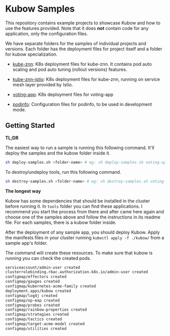 # Kubow Samples

This repository contains example projects to showcase Kubow and how to use the features provided. Note that it does **not** contain code for any application, only the configuration files.

We have separate folders for the samples of individual projects and versions. Each folder has the deployment files for project itself
and a folder for kubow specialization.

* [kube-znn](./kube-znn): K8s deployment files for kube-znn. It contains pod auto scaling and pod auto tuning (rollout versions) features.

* [kube-znn-istio](./kube-znn-istio): K8s deployment files for kube-znn, running on service mesh layer provided by Istio. 

* [voting-app](./voting-app): K8s deployment files for voting-app

* [podinfo](./podinfo): Configuration files for podinfo, to be used in development mode.

## Getting Started

**TL;DR**

The easiest way to run a sample is running this following command. It'll deploy the samples and the kubow folder inside it. 

```sh
sh deploy-samples.sh <folder-name> # eg: sh deploy-samples.sh voting-app
```

To destroy/undeploy tools, run this following command.

```sh
sh destroy-samples.sh <folder-name> # eg: sh destroy-samples.sh voting-app
```

**The longest way**

Kubow has some dependencies that should be installed in the cluster before running it. In `tools` folder you can find these applications. I recommend you start the process from there and after came here again and choose one of the samples above and follow the instructions in its readme file. For each samples, there is a kubow folder inside. 

After the deployment of any sample app, you should deploy Kubow. Apply the manifests files in your cluster running `kubectl apply -f ./kubow/` from a sample app's folder.

The command will create these resources. To make sure that kubow is running you can check the created pods.

```sh
serviceaccount/admin-user created
clusterrolebinding.rbac.authorization.k8s.io/admin-user created
configmap/effectors created
configmap/gauges created
configmap/kubernetes-acme-family created
deployment.apps/kubow created
configmap/log4j created
configmap/op-map created
configmap/probes created
configmap/rainbow-properties created
configmap/strategies created
configmap/tactics created
configmap/target-acme-model created
configmap/utilities created
```
